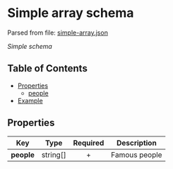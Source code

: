 # __Simple array schema__
Parsed from file: [simple-array.json](https://github.com/McCastles/JMC/blob/master/examples/simple/simple-array.json)

_Simple schema_
## Table of Contents
* [Properties](#properties)
	* [people](#properties)
* [Example](#example)
## __Properties__

|Key|Type|Required|Description|
|-|:-:|:-:|-|
|__people__|string[]|+|Famous people|
